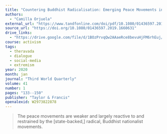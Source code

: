 ```yaml
---
title: "Countering Buddhist Radicalisation: Emerging Peace Movements in Myanmar and Sri Lanka"
authors:
  - "Camilla Orjuela"
external_url: "https://www.tandfonline.com/doi/pdf/10.1080/01436597.2019.1660631?needAccess=true"
source_url: "https://doi.org/10.1080/01436597.2019.1660631"
drive_links:
  - "https://drive.google.com/file/d/1BOzPrvqQw2AAaeRce8bevuHjFM6rhEuj/view?usp=drivesdk"
course: activism
tags:
  - theravada
  - dialogue
  - social-media
  - extremism
year: 2020
month: jan
journal: "Third World Quarterly"
volume: 41
number: 1
pages: "133--150"
publisher: "Taylor & Francis"
openalexid: W2973822878
---
```


> The peace movements are weaker and largely reactive to and restrained by the [state-backed,] radical, Buddhist nationalist movements.

